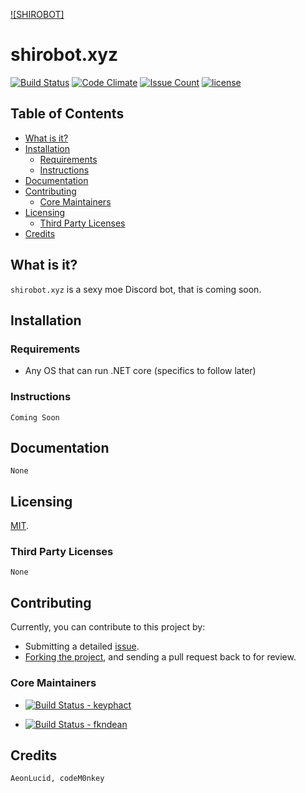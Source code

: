 [![SHIROBOT]](https://shirobot.xyz)

# shirobot.xyz
[![Build Status](https://travis-ci.org/keyphact/shirobot.xyz.svg?branch=master)](https://travis-ci.org/keyphact/shirobot.xyz) [![Code Climate](https://codeclimate.com/github/keyphact/shirobot.xyz/badges/gpa.svg)](https://codeclimate.com/github/keyphact/shirobot.xyz) [![Issue Count](https://codeclimate.com/github/keyphact/shirobot.xyz/badges/issue_count.svg)](https://codeclimate.com/github/keyphact/shirobot.xyz) [![license](https://img.shields.io/github/license/keyphact/shirobot.xyz.svg?maxAge=2592000?style=flat-square)](https://github.com/keyphact/shirobot.xyz/blob/master/LICENSE.md)

## Table of Contents
* [What is it?](#what-is-it)
* [Installation](#installation)
  * [Requirements](#requirements)
  * [Instructions](#instructions)
* [Documentation](#documentation)
* [Contributing](#contributing)
  * [Core Maintainers](#core-maintainers)
* [Licensing](#licensing)
  * [Third Party Licenses](#third-party-licenses)
* [Credits](#credits )

## What is it?
`shirobot.xyz` is a sexy moe Discord bot, that is coming soon.

## Installation

### Requirements
- Any OS that can run .NET core (specifics to follow later)

### Instructions
    Coming Soon

## Documentation
    None

## Licensing
[MIT](https://github.com/keyphact/shirobot.xyz/blob/master/LICENSE).

### Third Party Licenses
    None

## Contributing
Currently, you can contribute to this project by:
* Submitting a detailed [issue](https://github.com/keyphact/shirobot.xyz/issues/new).
* [Forking the project](https://github.com/keyphact/shirobot.xyz/fork), and sending a pull request back to for review.

### Core Maintainers

* [![Build Status](https://github.com/keyphact.png?size=36) - keyphact](https://github.com/keyphact)

* [![Build Status](https://github.com/fkndean.png?size=36) - fkndean](https://github.com/fkndean)

## Credits
    AeonLucid, codeM0nkey
